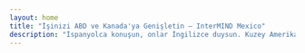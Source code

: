 ```yaml
---
layout: home
title: "İşinizi ABD ve Kanada'ya Genişletin — InterMIND Mexico"
description: "İspanyolca konuşun, onlar İngilizce duysun. Kuzey Amerika ortaklarıyla bağlantı kuran Meksikalı işletmeler için gerçek zamanlı çeviri."
---
```


<HeroSection
  title="**İspanyolca** Konuşun. <br>Onlar **İngilizce** Duysun. <br>Daha Fazla Anlaşma Kapatın."
  text="Gerçek zamanlı konuşma çevirisi ile Meksikalı işletmeleri ABD ve Kanada ortaklarıyla bağlayın.">
<NavButton buttonLabel="Daha Fazla Bilgi" buttonClass="brand" to="/" />
<NavButton buttonLabel="Asistan" buttonClass="alt" to="/chat" eventName="chat_assistant" />
</HeroSection>

<br>
<VideoPlayer src="/promo/demo-en-mx.mp4" />